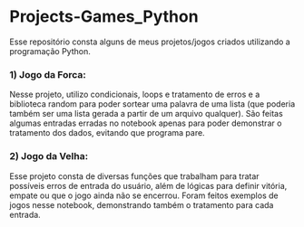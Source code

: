 # Projects-Games_Python
Esse repositório consta alguns de meus projetos/jogos criados utilizando a programação Python.

### 1) Jogo da Forca:
Nesse projeto, utilizo condicionais, loops e tratamento de erros e a biblioteca random para poder sortear uma palavra de uma lista (que poderia também ser uma lista gerada a partir de um arquivo qualquer).
São feitas algumas entradas erradas no notebook apenas para poder demonstrar o tratamento dos dados, evitando que programa pare.

### 2) Jogo da Velha:
Esse projeto consta de diversas funções que trabalham para tratar possíveis erros de entrada do usuário, além de lógicas para definir vitória, empate ou que o jogo ainda não se encerrou.
Foram feitos exemplos de jogos nesse notebook, demonstrando também o tratamento para cada entrada.

